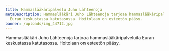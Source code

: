 ```yaml
---
title: Hammaslääkäripalvelu Juho Lähteenoja
metaDescription: Hammaslääkäri Juho Lähteenoja tarjoaa hammaslääkäripalveluita
  Euran keskustassa katutasossa. Hoitolaan on esteetön pääsy.
banner: /uploads/img_44712.jpg
---
```


Hammaslääkäri Juho Lähteenoja tarjoaa hammaslääkäripalveluita Euran keskustassa katutasossa. Hoitolaan on esteetön pääsy.